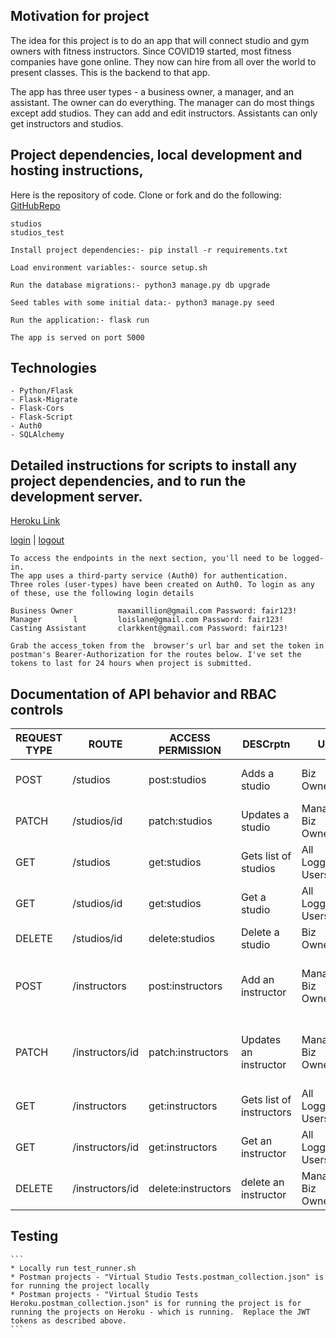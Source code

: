 







## Motivation for project

The idea for this project is to do an app that will connect studio and gym owners with fitness instructors.  Since COVID19 started, most 
fitness companies have gone online.  They now can hire from all over the world to present classes.  This is the backend to that app. 

The app has three user types - a business owner, a manager, and an assistant.  The owner can do everything.  The manager can do most things except add studios. They can add and edit instructors.  Assistants can only get instructors and studios.  

## Project dependencies, local development and hosting instructions,

Here is the repository of code. Clone or fork and do the following:  [GitHubRepo](https://github.com/cmiyachi/virtualstudio-backend)

    studios     
    studios_test

    Install project dependencies:- pip install -r requirements.txt

    Load environment variables:- source setup.sh

    Run the database migrations:- python3 manage.py db upgrade
    
    Seed tables with some initial data:- python3 manage.py seed

    Run the application:- flask run

    The app is served on port 5000


## Technologies

    - Python/Flask
    - Flask-Migrate
    - Flask-Cors
    - Flask-Script
    - Auth0
    - SQLAlchemy
  

## Detailed instructions for scripts to install any project dependencies, and to run the development server.
[Heroku Link](https://studioshub-api.herokuapp.com/)

[login](https://tomariken.auth0.com/authorize?audience=studios&response_type=token&client_id=4B2JZKN2Zsgmxx3a7A90RdsubfTfhVNC&redirect_uri=http://localhost:8080/login-results) |
[logout](https://tomariken.auth0.com/v2/logout)


    To access the endpoints in the next section, you'll need to be logged-in.
    The app uses a third-party service (Auth0) for authentication.
    Three roles (user-types) have been created on Auth0. To login as any of these, use the following login details

    Business Owner          maxamillion@gmail.com Password: fair123!
    Manager       l         loislane@gmail.com Password: fair123!
    Casting Assistant       clarkkent@gmail.com Password: fair123!

    Grab the access_token from the  browser's url bar and set the token in postman's Bearer-Authorization for the routes below. I've set the tokens to last for 24 hours when project is submitted. 


## Documentation of API behavior and RBAC controls

| REQUEST TYPE | ROUTE | ACCESS PERMISSION | DESCrptn | USER | BODY |
| ------------- | ----- | ------------- | ------------- |------------- | ------------- |
| POST | /studios | post:studios | Adds a studio | Biz OwnerONLY | { bizname:"String", opening_date:"YYYY-MM-DD" } |
| PATCH | /studios/id | patch:studios | Updates a studio |Manager & Biz OwnerONLY | { bizname:"String", opening_date:"YYYY-MM-DD" } |
| GET | /studios | get:studios | Gets list of studios | All LoggedIn Users | N/A |
| GET | /studios/id | get:studios | Get a studio | All LoggedIn Users | N/A |
| DELETE | /studios/id | delete:studios | Delete a studio | Biz OwnerONLY | N/A |
| POST | /instructors | post:instructors | Add an instructor | Manager & Biz OwnerONLY | { name:"String", age:"Number", gender:"String" class_type: "class type" } |
| PATCH | /instructors/id | patch:instructors | Updates an instructor | Manager & Biz OwnerONLY | { name:" String", age:" Number" gender:" String" class_type: "class type"} |
| GET | /instructors | get:instructors | Gets list of instructors| All LoggedIn Users| N/A |
| GET | /instructors/id | get:instructors | Get an instructor | All LoggedIn Users| N/A |
| DELETE | /instructors/id | delete:instructors | delete an instructor | Manager & Biz OwnerONLY | N/A |


## Testing
    ```
    * Locally run test_runner.sh
    * Postman projects - "Virtual Studio Tests.postman_collection.json" is for running the project locally
    * Postman projects - "Virtual Studio Tests Heroku.postman_collection.json" is for running the project is for running the projects on Heroku - which is running.  Replace the JWT tokens as described above. 
    ```







